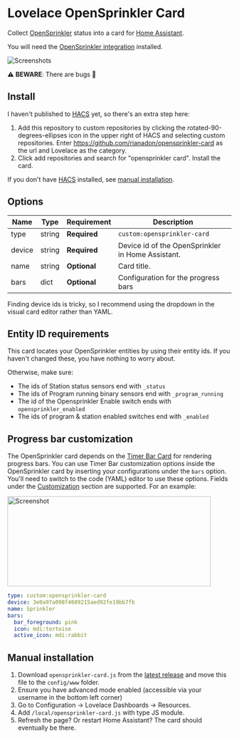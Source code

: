 # Lovelace OpenSprinkler Card

Collect [OpenSprinkler][opensprinkler] status into a card for [Home Assistant][home-assistant].

You will need the [OpenSprinkler integration][opensprinkler-integration] installed.

![Screenshots](https://raw.githubusercontent.com/rianadon/opensprinkler-card/main/images/readme.png)

:warning: **BEWARE**: There are bugs :bug:

## Install

I haven't published to [HACS][hacs] yet, so there's an extra step here:
1. Add this repository to custom repositories by clicking the rotated-90-degrees-ellipses icon in the upper right of HACS and selecting custom repositories. Enter https://github.com/rianadon/opensprinkler-card as the url and Lovelace as the category.
2. Click add repositories and search for "opensprinkler card". Install the card.

If you don't have [HACS][hacs] installed, see [manual installation](#manual-installation).

## Options

| Name              | Type    | Requirement  | Description                                       |
| ----------------- | ------- | ------------ | -------------------------------------------       |
| type              | string  | **Required** | `custom:opensprinkler-card`                       |
| device            | string  | **Required** | Device id of the OpenSprinkler in Home Assistant. |
| name              | string  | **Optional** | Card title.                                       |
| bars              | dict    | **Optional** | Configuration for the progress bars               |

Finding device ids is tricky, so I recommend using the dropdown in the visual card editor rather than YAML.

## Entity ID requirements

This card locates your OpenSprinkler entities by using their entity ids. If you haven't changed these, you have nothing to worry about.

Otherwise, make sure:
- The ids of Station status sensors end with `_status`
- The ids of Program running binary sensors end with `_program_running`
- The id of the Opensprinkler Enable switch ends with `opensprinkler_enabled`
- The ids of program & station enabled switches end with `_enabled`

## Progress bar customization

The OpenSprinkler card depends on the [Timer Bar Card](https://github.com/rianadon/timer-bar-card) for rendering progress bars. You can use Timer Bar customization options inside the OpenSprinkler card by inserting your configurations under the `bars` option. You'll need to switch to the code (YAML) editor to use these options. Fields under the [Customization](https://github.com/rianadon/timer-bar-card#customization) section are supported. For an example:

<img alt="Screenshot" src="https://raw.githubusercontent.com/rianadon/opensprinkler-card/main/images/progressbar-customization.png" width="457" height="202" />

```yaml
type: custom:opensprinkler-card
device: 3e0a97a098f4609215aed92fe19bb7fb
name: Sprinkler
bars:
  bar_foreground: pink
  icon: mdi:tortoise
  active_icon: mdi:rabbit
```

## Manual installation

1. Download `opensprinkler-card.js` from the [latest release][release] and move this file to the `config/www` folder.
2. Ensure you have advanced mode enabled (accessible via your username in the bottom left corner)
3. Go to Configuration -> Lovelace Dashboards -> Resources.
4. Add `/local/opensprinkler-card.js` with type JS module.
5. Refresh the page? Or restart Home Assistant? The card should eventually be there.

[home-assistant]: https://github.com/home-assistant/home-assistant
[opensprinkler]: https://opensprinkler.com
[opensprinkler-integration]: https://github.com/vinteo/hass-opensprinkler
[hacs]: https://hacs.xyz/
[release]: https://github.com/rianadon/oepnsprinkler-card/releases
